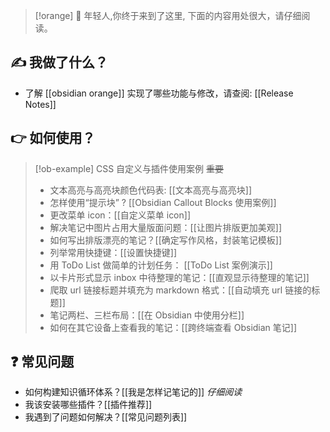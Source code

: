 
> [!orange]
>📢 年轻人,你终于来到了这里, 下面的内容用处很大，请仔细阅读。

## ✍  我做了什么？
- 了解 [[obsidian orange]] 实现了哪些功能与修改，请查阅: [[Release Notes]]

## 👉  如何使用？

> [!ob-example] CSS 自定义与插件使用案例 ~~重要~~
> - 文本高亮与高亮块颜色代码表: [[文本高亮与高亮块]]
> - 怎样使用“提示块” ? [[Obsidian Callout Blocks 使用案例]]
> - 更改菜单 icon：[[自定义菜单 icon]]
> - 解决笔记中图片占用大量版面问题：[[让图片排版更加美观]]
> - 如何写出排版漂亮的笔记？[[确定写作风格，封装笔记模板]]
> - 列举常用快捷键：[[设置快捷键]]
> - 用 ToDo List 做简单的计划任务： [[ToDo List 案例演示]]
> - 以卡片形式显示 inbox 中待整理的笔记：[[直观显示待整理的笔记]]
> - 爬取 url 链接标题并填充为 markdown 格式：[[自动填充 url 链接的标题]]
> - 笔记两栏、三栏布局：[[在 Obsidian 中使用分栏]]
> - 如何在其它设备上查看我的笔记：[[跨终端查看 Obsidian 笔记]]

## ❓  常见问题
-  如何构建知识循环体系？[[我是怎样记笔记的]] *仔细阅读*
- 我该安装哪些插件？[[插件推荐]]
- 我遇到了问题如何解决？[[常见问题列表]]

